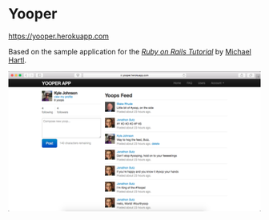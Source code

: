 # Yooper
https://yooper.herokuapp.com

Based on the sample application for
the [*Ruby on Rails Tutorial*](http://railstutorial.org/)
by [Michael Hartl](http://michaelhartl.com/).

![Image of Yooper](/app/assets/images/yooper.png)
